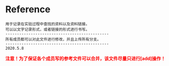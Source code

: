# Reference

```wiki
用于记录在实验过程中查找的资料以及资料链接。
可以以文字记录形式，或者链接的形式进行书写。
---------------------------------------------
所有成员都可以对此文件进行修改，并且上传所有分支。
---------------------------------------------
2020.5.8
```

**<font color=red>注意！为了保证各个成员写的参考文件可以合并，该文件尽量只进行[add]操作！</font>**

